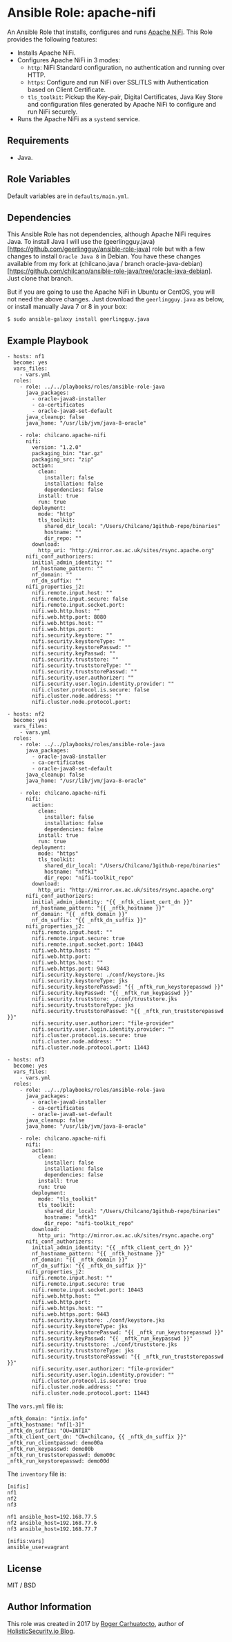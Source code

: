 # Ansible Role: apache-nifi

An Ansible Role that installs, configures and runs [Apache NiFi](https://nifi.apache.org). This Role provides the following features:

- Installs Apache NiFi.
- Configures Apache NiFi in 3 modes:
  - `http`: NiFi Standard configuration, no authentication and running over HTTP.
  - `https`: Configure and run NiFi over SSL/TLS with Authentication based on Client Certificate.
  - `tls_toolkit`: Pickup the Key-pair, Digital Certificates, Java Key Store and configuration files generated by Apache NiFi to configure and run NiFi securely.
- Runs the Apache NiFi as a `systemd` service.

## Requirements

- Java.

## Role Variables

Default variables are in `defaults/main.yml`.

## Dependencies

This Ansible Role has not dependencies, although Apache NiFi requires Java.
To install Java I will use the (geerlingguy.java)[https://github.com/geerlingguy/ansible-role-java] role but with a few changes to install `Oracle Java 8` in Debian. You have these changes available from my fork at (chilcano.java / branch oracle-java-debian)[https://github.com/chilcano/ansible-role-java/tree/oracle-java-debian]. Just clone that branch.

But if you are going to use the Apache NiFi in Ubuntu or CentOS, you will not need the above changes. Just download the `geerlingguy.java` as below, or install manually Java 7 or 8 in your box:

```
$ sudo ansible-galaxy install geerlingguy.java
```

## Example Playbook

```
- hosts: nf1
  become: yes
  vars_files:
    - vars.yml
  roles:
    - role: ../../playbooks/roles/ansible-role-java
      java_packages:
        - oracle-java8-installer
        - ca-certificates
        - oracle-java8-set-default
      java_cleanup: false
      java_home: "/usr/lib/jvm/java-8-oracle"

    - role: chilcano.apache-nifi
      nifi:
        version: "1.2.0"
        packaging_bin: "tar.gz"
        packaging_src: "zip"
        action:
          clean:
            installer: false
            installation: false
            dependencies: false
          install: true
          run: true
        deployment:
          mode: "http"
          tls_toolkit:
            shared_dir_local: "/Users/Chilcano/1github-repo/binaries"
            hostname: ""
            dir_repo: ""
        download:
          http_uri: "http://mirror.ox.ac.uk/sites/rsync.apache.org"
      nifi_conf_authorizers:
        initial_admin_identity: ""
        nf_hostname_pattern: ""
        nf_domain: ""
        nf_dn_suffix: ""
      nifi_properties_j2:
        nifi.remote.input.host: ""
        nifi.remote.input.secure: false
        nifi.remote.input.socket.port:
        nifi.web.http.host: ""
        nifi.web.http.port: 8080
        nifi.web.https.host: ""
        nifi.web.https.port:
        nifi.security.keystore: ""
        nifi.security.keystoreType: ""
        nifi.security.keystorePasswd: ""
        nifi.security.keyPasswd: ""
        nifi.security.truststore: ""
        nifi.security.truststoreType: ""
        nifi.security.truststorePasswd: ""
        nifi.security.user.authorizer: ""
        nifi.security.user.login.identity.provider: ""
        nifi.cluster.protocol.is.secure: false
        nifi.cluster.node.address: ""
        nifi.cluster.node.protocol.port:

- hosts: nf2
  become: yes
  vars_files:
    - vars.yml
  roles:
    - role: ../../playbooks/roles/ansible-role-java
      java_packages:
        - oracle-java8-installer
        - ca-certificates
        - oracle-java8-set-default
      java_cleanup: false
      java_home: "/usr/lib/jvm/java-8-oracle"

    - role: chilcano.apache-nifi
      nifi:
        action:
          clean:
            installer: false
            installation: false
            dependencies: false
          install: true
          run: true
        deployment:
          mode: "https"
          tls_toolkit:
            shared_dir_local: "/Users/Chilcano/1github-repo/binaries"
            hostname: "nftk1"
            dir_repo: "nifi-toolkit_repo"
        download:
          http_uri: "http://mirror.ox.ac.uk/sites/rsync.apache.org"
      nifi_conf_authorizers:
        initial_admin_identity: "{{ _nftk_client_cert_dn }}"
        nf_hostname_pattern: "{{ _nftk_hostname }}"
        nf_domain: "{{ _nftk_domain }}"
        nf_dn_suffix: "{{ _nftk_dn_suffix }}"
      nifi_properties_j2:
        nifi.remote.input.host: ""
        nifi.remote.input.secure: true
        nifi.remote.input.socket.port: 10443
        nifi.web.http.host: ""
        nifi.web.http.port:
        nifi.web.https.host: ""
        nifi.web.https.port: 9443
        nifi.security.keystore: ./conf/keystore.jks
        nifi.security.keystoreType: jks
        nifi.security.keystorePasswd: "{{ _nftk_run_keystorepasswd }}"
        nifi.security.keyPasswd: "{{ _nftk_run_keypasswd }}"
        nifi.security.truststore: ./conf/truststore.jks
        nifi.security.truststoreType: jks
        nifi.security.truststorePasswd: "{{ _nftk_run_truststorepasswd }}"
        nifi.security.user.authorizer: "file-provider"
        nifi.security.user.login.identity.provider: ""
        nifi.cluster.protocol.is.secure: true
        nifi.cluster.node.address: ""
        nifi.cluster.node.protocol.port: 11443

- hosts: nf3
  become: yes
  vars_files:
    - vars.yml
  roles:
    - role: ../../playbooks/roles/ansible-role-java
      java_packages:
        - oracle-java8-installer
        - ca-certificates
        - oracle-java8-set-default
      java_cleanup: false
      java_home: "/usr/lib/jvm/java-8-oracle"

    - role: chilcano.apache-nifi
      nifi:
        action:
          clean:
            installer: false
            installation: false
            dependencies: false
          install: true
          run: true
        deployment:
          mode: "tls_toolkit"
          tls_toolkit:
            shared_dir_local: "/Users/Chilcano/1github-repo/binaries"
            hostname: "nftk1"
            dir_repo: "nifi-toolkit_repo"
        download:
          http_uri: "http://mirror.ox.ac.uk/sites/rsync.apache.org"
      nifi_conf_authorizers:
        initial_admin_identity: "{{ _nftk_client_cert_dn }}"
        nf_hostname_pattern: "{{ _nftk_hostname }}"
        nf_domain: "{{ _nftk_domain }}"
        nf_dn_suffix: "{{ _nftk_dn_suffix }}"
      nifi_properties_j2:
        nifi.remote.input.host: ""
        nifi.remote.input.secure: true
        nifi.remote.input.socket.port: 10443
        nifi.web.http.host: ""
        nifi.web.http.port:
        nifi.web.https.host: ""
        nifi.web.https.port: 9443
        nifi.security.keystore: ./conf/keystore.jks
        nifi.security.keystoreType: jks
        nifi.security.keystorePasswd: "{{ _nftk_run_keystorepasswd }}"
        nifi.security.keyPasswd: "{{ _nftk_run_keypasswd }}"
        nifi.security.truststore: ./conf/truststore.jks
        nifi.security.truststoreType: jks
        nifi.security.truststorePasswd: "{{ _nftk_run_truststorepasswd }}"
        nifi.security.user.authorizer: "file-provider"
        nifi.security.user.login.identity.provider: ""
        nifi.cluster.protocol.is.secure: true
        nifi.cluster.node.address: ""
        nifi.cluster.node.protocol.port: 11443
```

The `vars.yml` file is:
```
_nftk_domain: "intix.info"
_nftk_hostname: "nf[1-3]"
_nftk_dn_suffix: "OU=INTIX"
_nftk_client_cert_dn: "CN=chilcano, {{ _nftk_dn_suffix }}"
_nftk_run_clientpasswd: demo00a
_nftk_run_keypasswd: demo00b
_nftk_run_truststorepasswd: demo00c
_nftk_run_keystorepasswd: demo00d
```

The `inventory` file is:
```
[nifis]
nf1
nf2
nf3

nf1 ansible_host=192.168.77.5
nf2 ansible_host=192.168.77.6
nf3 ansible_host=192.168.77.7

[nifis:vars]
ansible_user=vagrant
```

## License

MIT / BSD

## Author Information

This role was created in 2017 by [Roger Carhuatocto](https://www.linkedin.com/in/rcarhuatocto), author of [HolisticSecurity.io Blog](https://holisticsecurity.io).
